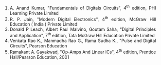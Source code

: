 <div style="text-align:justify">

1.  A. Anand Kumar, "Fundamentals of Digitals Circuits", 4<sup>th</sup> edition, PHI Learning Private Limited
2.  R. P. Jain, "Modern Digital Electronics", 4<sup>th</sup> edition, McGraw Hill Education ( India ) Private Limited
3.  Donald P Leach, Albert Paul Malvino, Goutam Saha, "Digital Principles and Application", 7<sup>th</sup> edition, Tata McGraw Hill Education Private Limited
4.  Venkata Rao K., Manmadha Rao G., Rama Sudha K., "Pulse and Digital Circuits", Pearson Education
5.  Ramakant A. Gayakwad, "Op-Amps And Linear ICs", 4<sup>th</sup> edition, Prentice Hall/Pearson Education, 2001


</div>
